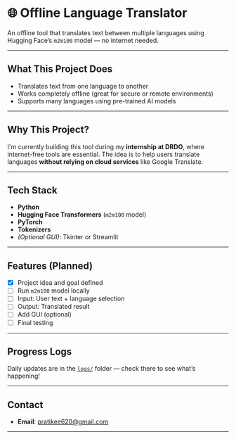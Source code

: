 # 🌐 Offline Language Translator

An offline tool that translates text between multiple languages using Hugging Face’s `m2m100` model — no internet needed.

---

##  What This Project Does

- Translates text from one language to another  
- Works completely offline (great for secure or remote environments)  
- Supports many languages using pre-trained AI models  

---

##  Why This Project?

I'm currently building this tool during my **internship at DRDO**, where internet-free tools are essential. The idea is to help users translate languages **without relying on cloud services** like Google Translate.

---

##  Tech Stack

- **Python**  
- **Hugging Face Transformers** (`m2m100` model)  
- **PyTorch**  
- **Tokenizers**  
- *(Optional GUI)*: Tkinter or Streamlit

---

##  Features (Planned)

- [x] Project idea and goal defined  
- [ ] Run `m2m100` model locally  
- [ ] Input: User text + language selection  
- [ ] Output: Translated result  
- [ ] Add GUI (optional)  
- [ ] Final testing  

---

##  Progress Logs

Daily updates are in the [`logs/`](logs/) folder — check there to see what’s happening!

---

##  Contact

- **Email**: [pratikee620@gmail.com](mailto:pratikee620@gmail.com)

---


